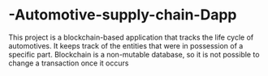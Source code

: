 # -Automotive-supply-chain-Dapp
This project is a blockchain-based application that tracks the life cycle of automotives. It keeps track of the entities that were in possession of a specific part. Blockchain is a non-mutable database, so it is not possible to change a transaction once it occurs

